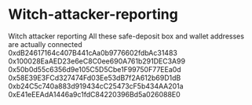 # Witch-attacker-reporting
Witch attacker reporting
All these safe-deposit box and wallet addresses are actually connected  
 0xdB24617164c407B441cAa0b9776602fdbAc31483        
 0x100028EaAED23e6eC8C0ee690A761b291DEC3A99         
 0x50b0d55c6356d9e105C5D5Cbe1F99750F77EEa0d 
 0x58E39E3FCd327474Fd03Ee53dB7f2A612b69D1dB
 0xb24C5c740a883d919434cC25473cF5b434AA201a
 0xE41eEEAdA1446a9c1fdC84220396Bd5a026088E0
